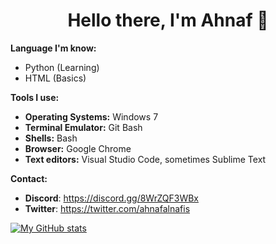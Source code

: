 <h1 align='center'>Hello there, I'm Ahnaf 👋</h1>

**Language I'm know:**

- Python (Learning)
- HTML (Basics)

**Tools I use:**

- **Operating Systems:** Windows 7
- **Terminal Emulator:** Git Bash
- **Shells:** Bash
- **Browser:** Google Chrome
- **Text editors:** Visual Studio Code, sometimes Sublime Text

**Contact:**

- **Discord**: https://discord.gg/8WrZQF3WBx
- **Twitter**: https://twitter.com/ahnafalnafis

[![My GitHub stats](https://github-readme-stats.vercel.app/api?username=ahnafalnafis&show_icons=true&theme=onedark)](https://github.com/anuraghazra/github-readme-stats)
